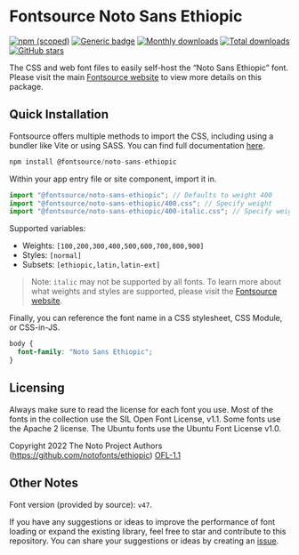 # Fontsource Noto Sans Ethiopic

[![npm (scoped)](https://img.shields.io/npm/v/@fontsource/noto-sans-ethiopic?color=brightgreen)](https://www.npmjs.com/package/@fontsource/noto-sans-ethiopic) [![Generic badge](https://img.shields.io/badge/fontsource-passing-brightgreen)](https://github.com/fontsource/fontsource) [![Monthly downloads](https://badgen.net/npm/dm/@fontsource/noto-sans-ethiopic)](https://github.com/fontsource/fontsource) [![Total downloads](https://badgen.net/npm/dt/@fontsource/noto-sans-ethiopic)](https://github.com/fontsource/fontsource) [![GitHub stars](https://img.shields.io/github/stars/fontsource/fontsource.svg?style=social&label=Star)](https://github.com/fontsource/fontsource/stargazers)

The CSS and web font files to easily self-host the “Noto Sans Ethiopic” font. Please visit the main [Fontsource website](https://fontsource.org/fonts/noto-sans-ethiopic) to view more details on this package.

## Quick Installation

Fontsource offers multiple methods to import the CSS, including using a bundler like Vite or using SASS. You can find full documentation [here](https://fontsource.org/docs/getting-started/introduction).

```javascript
npm install @fontsource/noto-sans-ethiopic
```

Within your app entry file or site component, import it in.

```javascript
import "@fontsource/noto-sans-ethiopic"; // Defaults to weight 400
import "@fontsource/noto-sans-ethiopic/400.css"; // Specify weight
import "@fontsource/noto-sans-ethiopic/400-italic.css"; // Specify weight and style
```

Supported variables:
- Weights: `[100,200,300,400,500,600,700,800,900]`
- Styles: `[normal]`
- Subsets: `[ethiopic,latin,latin-ext]`

> Note: `italic` may not be supported by all fonts. To learn more about what weights and styles are supported, please visit the [Fontsource website](https://fontsource.org/fonts/noto-sans-ethiopic).

Finally, you can reference the font name in a CSS stylesheet, CSS Module, or CSS-in-JS.

```css
body {
  font-family: "Noto Sans Ethiopic";
}
```

## Licensing
Always make sure to read the license for each font you use. Most of the fonts in the collection use the SIL Open Font License, v1.1. Some fonts use the Apache 2 license. The Ubuntu fonts use the Ubuntu Font License v1.0.

Copyright 2022 The Noto Project Authors (https://github.com/notofonts/ethiopic)
[OFL-1.1](http://scripts.sil.org/OFL)

## Other Notes
Font version (provided by source): `v47`.

If you have any suggestions or ideas to improve the performance of font loading or expand the existing library, feel free to star and contribute to this repository. You can share your suggestions or ideas by creating an [issue](https://github.com/fontsource/fontsource/issues).